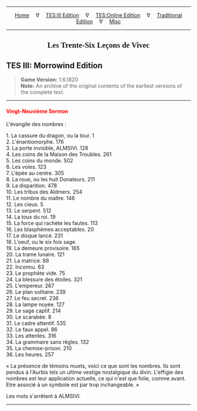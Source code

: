 
---

<!-- Jekyll Page Links -->

<center>
<a href="../../../../index.html">Home</a>
&emsp;&nabla;&emsp;
<a href="../../../index-tes3.html">TES:III Edition</a>
&emsp;&nabla;&emsp;
<a href="../../../index-teso.html">TES:Online Edition</a>
&emsp;&nabla;&emsp;
<a href="../../../index-traditional.html">Traditional Edition</a>
&emsp;&nabla;&emsp;
<a href="../../../index-misc.html">Misc</a>
</center>

<!-- Markdown Body Below: -->

---

<center>
<h2><span style="font-family:Georgia">Les Trente-Six Leçons de Vivec</span></h2>
</center>

## TES III: Morrowind Edition

> __Game Version:__ 1.6.1820\
> __Note:__ An archive of the original contents of the earliest versions of the complete text.

---

#### <span style="color:red">Vingt-Neuvième Sermon</span>

L'évangile des nombres :


1\. La cassure du dragon, ou la tour. 1\
2\. L'énantiomorphe. 176\
3\. La porte invisible, ALMSIVI. 128\
4\. Les coins de la Maison des Troubles. 261\
5\. Les coins du monde. 502\
6\. Les voies. 123\
7\. L'épée au centre. 305\
8\. La roue, ou les huit Donateurs. 211\
9\. La disparition. 478\
10\. Les tribus des Aldmers. 254\
11\. Le nombre du maître. 146\
12\. Les cieux. 5\
13\. Le serpent. 512\
14\. La toux du roi. 19\
15\. La force qui rachète les fautes. 113\
16\. Les blasphèmes acceptables. 20\
17\. Le disque lancé. 231\
18\. L'oeuf, ou le six fois sage.\
19\. La demeure provisoire. 165\
20\. La trame lunaire. 121\
21\. La matrice. 88\
22\. Inconnu. 63\
23\. Le prophète vide. 75\
24\. La blessure des étoiles. 321\
25\. L'empereur. 267\
26\. Le plan solitaire. 239\
27\. Le feu secret. 236\
28\. La lampe noyée. 127\
29\. Le sage captif. 214\
30\. Le scarabée. 8\
31\. Le cadre attentif. 535\
32\. Le faux appel. 86\
33\. Les attentes. 316\
34\. La grammaire sans règles. 132\
35\. La chemise-prison. 210\
36\. Les heures. 257

« La présence de témoins muets, voici ce que sont les nombres. Ils sont pendus à l'Aurbis tels un ultime vestige nostalgique du divin. L'effigie des nombres est leur application actuelle, ce qui n'est que folie, comme avant. Etre associé à un symbole est par trop inchangeable. »

Les mots s'arrêtent à ALMSIVI.

---
